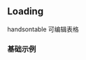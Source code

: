 <script>
  import { HotTable } from '@handsontable/vue'
  import 'handsontable/dist/handsontable.full.css'
  export default {
    data: function() {
      return {
        data: [
          ["", "Ford", "Volvo", "Toyota", "Honda"],
          ["2016", 10, 11, 12, 13],
          ["2017", 20, 11, 14, 13],
          ["2018", 30, 15, 12, 13]
        ],
      };
    },
    components: {
      HotTable
    }
  }
</script>

## Loading
handsontable 可编辑表格

### 基础示例
<hot-table :data="data" :rowHeaders="true" :colHeaders="true"></hot-table>
